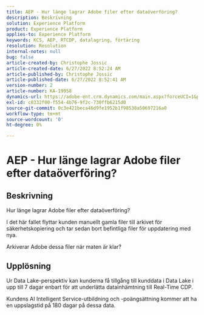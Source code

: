 ```yaml
---
title: AEP - Hur länge lagrar Adobe filer efter dataöverföring?
description: Beskrivning
solution: Experience Platform
product: Experience Platform
applies-to: Experience Platform
keywords: KCS, AEP, RTCDP, datalagring, förtäring
resolution: Resolution
internal-notes: null
bug: false
article-created-by: Christophe Jossic
article-created-date: 6/27/2022 8:52:24 AM
article-published-by: Christophe Jossic
article-published-date: 6/27/2022 8:52:41 AM
version-number: 2
article-number: KA-19958
dynamics-url: https://adobe-ent.crm.dynamics.com/main.aspx?forceUCI=1&pagetype=entityrecord&etn=knowledgearticle&id=f1792875-f6f5-ec11-bb3d-000d3a5b0082
exl-id: c8332f00-f554-4b76-9f2c-730ffb6215d0
source-git-commit: 0c3e421beca46d9fe1952b1f98538a50697216a0
workflow-type: tm+mt
source-wordcount: '0'
ht-degree: 0%

---
```


# AEP - Hur länge lagrar Adobe filer efter dataöverföring?

## Beskrivning

Hur länge lagrar Adobe filer efter dataöverföring?

I det här fallet flyttar kunden manuellt gamla filer till arkivet för säkerhetskopiering och tar sedan bort befintliga filer för uppdatering med nya.

Arkiverar Adobe dessa filer när maten är klar?

## Upplösning

Ur Data Lake-perspektiv kan kunderna få tillgång till kunddata i Data Lake i upp till 7 dagar enbart för att underlätta datainhämtning till Real-Time CDP.

Kundens AI Intelligent Service-utbildning och -poängsättning kommer att ha en uppslagstid på 180 dagar på dessa data.
